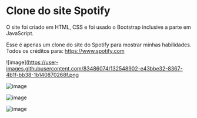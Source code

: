 # Clone do site Spotify

O site foi criado em HTML, CSS e foi usado o Bootstrap inclusive a parte em JavaScript.

Esse é apenas um clone do site do Spotify para mostrar minhas habilidades. Todos os créditos para: https://www.spotify.com

![image](https://user-images.githubusercontent.com/83486074/132548902-e43bbe32-8367-4b1f-bb38-1b140870268f.png

![image](https://user-images.githubusercontent.com/83486074/132548952-92a4a27b-8e22-4176-8136-514a6becac55.png)

![image](https://user-images.githubusercontent.com/83486074/132548989-0d6b08b6-576c-4890-b674-4749fa5e1a41.png)

![image](https://user-images.githubusercontent.com/83486074/132549005-326c9c55-86f8-4dca-b225-03fd59071772.png)

